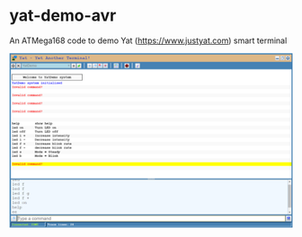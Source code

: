 # yat-demo-avr
An ATMega168 code to demo Yat (https://www.justyat.com) smart terminal


![](yatdemo.png)
